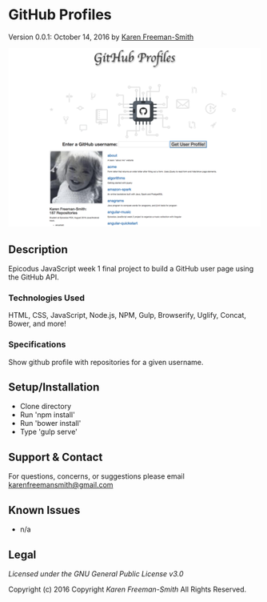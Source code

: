 # GitHub Profiles
Version 0.0.1: October 14, 2016
by [Karen Freeman-Smith](https://github.com/karenfreemansmith)

![screenshot of project running](screenshot.png)

## Description
Epicodus JavaScript week 1 final project to build a GitHub user page using the GitHub API.

### Technologies Used
HTML, CSS, JavaScript, Node.js, NPM, Gulp, Browserify, Uglify, Concat, Bower, and more!

### Specifications
Show github profile with repositories for a given username.

## Setup/Installation
* Clone directory
* Run 'npm install'
* Run 'bower install'
* Type 'gulp serve'

## Support & Contact
For questions, concerns, or suggestions please email karenfreemansmith@gmail.com

## Known Issues
* n/a

## Legal
*Licensed under the GNU General Public License v3.0*

Copyright (c) 2016 Copyright _Karen Freeman-Smith_ All Rights Reserved.
